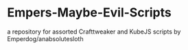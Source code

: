 # Empers-Maybe-Evil-Scripts
a repository for assorted Crafttweaker and KubeJS scripts by Emperdog/anabsolutesloth
